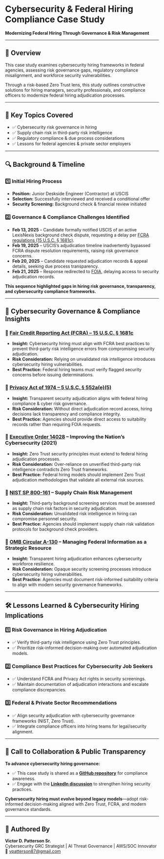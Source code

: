 # Cybersecurity & Federal Hiring Compliance Case Study  
**Modernizing Federal Hiring Through Governance & Risk Management**  

---

## 📍 Overview  
This case study examines cybersecurity hiring frameworks in federal agencies, assessing risk governance gaps, regulatory compliance misalignment, and workforce security vulnerabilities.  

Through a risk-based Zero Trust lens, this study outlines constructive solutions for hiring managers, security professionals, and compliance officers to modernize federal hiring adjudication processes.  

---

## 🚀 Key Topics Covered  
- ✅ Cybersecurity risk governance in hiring  
- ✅ Supply chain risk in third-party risk intelligence  
- ✅ Regulatory compliance & due process considerations  
- ✅ Lessons for federal agencies & private sector employers  

---

## 🔍 Background & Timeline  

### 1️⃣ Initial Hiring Process  
- **Position:** Junior Deskside Engineer (Contractor) at USCIS  
- **Selection:** Successfully interviewed and received a conditional offer  
- **Security Screening:** Background check & financial review initiated  

### 2️⃣ Governance & Compliance Challenges Identified  
- **Feb 13, 2025** – Candidate formally notified USCIS of an active LexisNexis background check dispute, requesting a delay per [FCRA regulations (15 U.S.C. § 1681c)](https://www.law.cornell.edu/uscode/text/15/1681c).  
- **Feb 19, 2025** – USCIS’s adjudication timeline inadvertently bypassed FCRA dispute resolution requirements, raising risk governance concerns.  
- **Feb 20, 2025** – Candidate requested adjudication records & appeal details, seeking due process transparency.  
- **Feb 21, 2025** – Response redirected to [FOIA](https://www.foia.gov), delaying access to security adjudication records.  

**This sequence highlighted gaps in hiring risk governance, transparency, and cybersecurity compliance frameworks.**  

---

## 🚨 Cybersecurity Governance & Compliance Insights  

### 📜 [Fair Credit Reporting Act (FCRA) – 15 U.S.C. § 1681c](https://www.law.cornell.edu/uscode/text/15/1681c)  
- **Insight:** Cybersecurity hiring must align with FCRA best practices to prevent third-party risk intelligence errors from compromising security adjudication.  
- **Risk Consideration:** Relying on unvalidated risk intelligence introduces cybersecurity hiring vulnerabilities.  
- **Best Practice:** Federal hiring teams must verify flagged security concerns before issuing determinations.  

### 📜 [Privacy Act of 1974 – 5 U.S.C. § 552a(e)(5)](https://www.justice.gov/opcl/privacy-act-1974)  
- **Insight:** Transparent security adjudication aligns with federal hiring compliance & cyber risk governance.  
- **Risk Consideration:** Without direct adjudication record access, hiring decisions lack transparency and compliance integrity.  
- **Best Practice:** Agencies should provide direct access to suitability records rather than requiring FOIA requests.  

### 📜 [Executive Order 14028](https://www.whitehouse.gov/briefing-room/presidential-actions/2021/05/12/executive-order-on-improving-the-nations-cybersecurity/) – Improving the Nation’s Cybersecurity (2021)  
- **Insight:** Zero Trust security principles must extend to federal hiring adjudication processes.  
- **Risk Consideration:** Over-reliance on unverified third-party risk intelligence contradicts Zero Trust frameworks.  
- **Best Practice:** Federal hiring models should implement Zero Trust adjudication methodologies that validate all external risk sources.  

### 📜 [NIST SP 800-161](https://csrc.nist.gov/pubs/sp/800-161/rev-1/final) – Supply Chain Risk Management  
- **Insight:** Third-party background screening services must be assessed as supply chain risk factors in security adjudication.  
- **Risk Consideration:** Unvalidated risk intelligence in hiring can compromise personnel security.  
- **Best Practice:** Agencies should implement supply chain risk validation protocols for background check providers.  

### 📜 [OMB Circular A-130](https://www.whitehouse.gov/wp-content/uploads/legacy_drupal_files/omb/circulars/A130/a130revised.pdf) – Managing Federal Information as a Strategic Resource  
- **Insight:** Transparent hiring adjudication enhances cybersecurity workforce resilience.  
- **Risk Consideration:** Opaque security screening processes introduce cybersecurity hiring vulnerabilities.  
- **Best Practice:** Agencies must document risk-informed suitability criteria to align with modern security governance frameworks.  

---

## 🛠 Lessons Learned & Cybersecurity Hiring Implications  

### 1️⃣ Risk Governance in Hiring Adjudication  
- ✅ Verify third-party risk intelligence using Zero Trust principles.  
- ✅ Prioritize risk-informed decision-making over automated adjudication models.  

### 2️⃣ Compliance Best Practices for Cybersecurity Job Seekers  
- ✅ Understand FCRA and Privacy Act rights in security screenings.  
- ✅ Maintain documentation of adjudication interactions and escalate compliance discrepancies.  

### 3️⃣ Federal & Private Sector Recommendations  
- ✅ Align security adjudication with cybersecurity governance frameworks (NIST, Zero Trust).  
- ✅ Integrate compliance officers into hiring teams for legal/security alignment.  

---

## 🔗 Call to Collaboration & Public Transparency  
**To advance cybersecurity hiring governance:**  
- ✅ This case study is shared as a **[GitHub repository](https://github.com/yourusername/ZeroTrust-Hiring-Security)** for compliance awareness.  
- ✅ Engage with the **[LinkedIn discussion](https://www.linkedin.com/in/victor-patterson/)** to strengthen hiring security practices.  

**Cybersecurity hiring must evolve beyond legacy models**—adopt risk-informed decision-making aligned with Zero Trust, FCRA, and modern governance standards.  

---

## 📌 Authored By  
**Victor D. Patterson Sr.**  
Cybersecurity GRC Strategist | AI Threat Governance | AWS/SOC Innovator  
📧 [vpatterson87@gmail.com](mailto:vpatterson87@gmail.com)  
